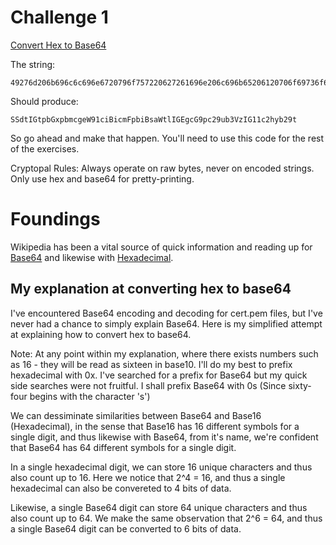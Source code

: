 # Challenge 1
[Convert Hex to Base64](https://cryptopals.com/sets/1/challenges/1)

The string:
```
49276d206b696c6c696e6720796f757220627261696e206c696b65206120706f69736f6e6f7573206d757368726f6f6d
```

Should produce:
```
SSdtIGtpbGxpbmcgeW91ciBicmFpbiBsaWtlIGEgcG9pc29ub3VzIG11c2hyb29t
```

So go ahead and make that happen. You'll need to use this code for the rest of the exercises.

Cryptopal Rules:
Always operate on raw bytes, never on encoded strings. Only use hex and base64 for pretty-printing.

# Foundings
Wikipedia has been a vital source of quick information and reading up for [Base64](https://en.wikipedia.org/wiki/Base64)
and likewise with [Hexadecimal](https://en.wikipedia.org/wiki/Hexadecimal).


## My explanation at converting hex to base64
I've encountered Base64 encoding and decoding for cert.pem files, but I've never had a chance to simply explain Base64.
Here is my simplified attempt at explaining how to convert hex to base64.

Note: At any point within my explanation, where there exists numbers such as 16 - they will be read as sixteen in
base10. I'll do my best to prefix hexadecimal with 0x. I've searched for a prefix for Base64 but my quick side searches
were not fruitful. I shall prefix Base64 with 0s (Since sixty-four begins with the character 's')

We can dessiminate similarities between Base64 and Base16 (Hexadecimal), in the sense that Base16 has 16 different
symbols for a single digit, and thus likewise with Base64, from it's name, we're confident that Base64 has 64 different
symbols for a single digit. 

In a single hexadecimal digit, we can store 16 unique characters and thus also count up to 16. Here we notice that 2^4
= 16, and thus a single hexadecimal can also be convereted to 4 bits of data.

Likewise, a single Base64 digit can store 64 unique characters and thus also count up to 64. We make the same
observation that 2^6 = 64, and thus a single Base64 digit can be converted to 6 bits of data.


